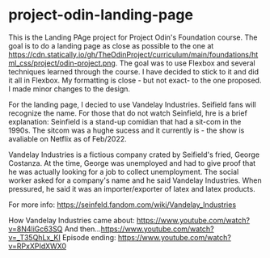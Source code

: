 # project-odin-landing-page
This is the Landing PAge project for Project Odin's Foundation course. The goal is to do a landing page as close as possible to the one at https://cdn.statically.io/gh/TheOdinProject/curriculum/main/foundations/html_css/project/odin-project.png.
The goal was to use Flexbox and several techniques learned through the course. I have decided to stick to it and did it all in Flexbox.
My formatting is close - but not exact- to the one proposed.
I made minor changes to the design.

For the landing page, I decied to use Vandelay Industries. Seifield fans will recognize the name. For those that do not watch Seinfield, hre is a brief explanation: Seinfield is a stand-up comidian that had a sit-com in the 1990s. The sitcom was a hughe sucess and it currently is - the show is avaliable on Netflix as of Feb/2022.

Vandelay Industries is a fictious company crated by Seifield's fried, George Costanza. At the time, George was unemployed and had to give proof that he was actually looking for a job to collect unemployment. The social worker asked for a company's name and he said Vandelay Industries. When pressured, he said it was an importer/exporter of latex and latex products.

For more info: https://seinfeld.fandom.com/wiki/Vandelay_Industries

How Vandelay Industries came about: https://www.youtube.com/watch?v=8N4liGc63SQ
And then...https://www.youtube.com/watch?v=_T35QhLx_KI
Episode ending: https://www.youtube.com/watch?v=RPxXPIdXWX0
